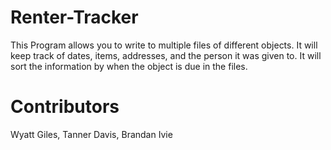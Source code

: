 # Renter-Tracker
This Program allows you to write to multiple files of different objects. It will keep track of dates, items, addresses, and the person it was given to. It will sort the information by when the object is due in the files.

# Contributors
Wyatt Giles,
Tanner Davis,
Brandan Ivie
